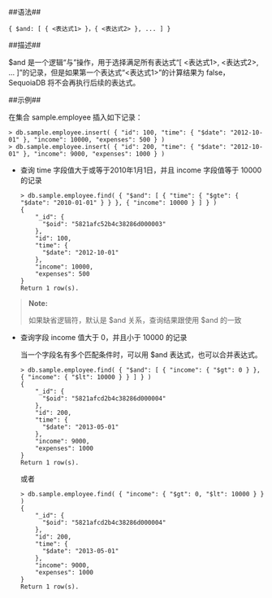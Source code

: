 
##语法##

```lang-json
{ $and: [ { <表达式1> }，{ <表达式2> }, ... ] }
```

##描述##

$and 是一个逻辑“与”操作，用于选择满足所有表达式“[ <表达式1>, <表达式2>, ... ]”的记录，但是如果第一个表达式“<表达式1>”的计算结果为 false，SequoiaDB 将不会再执行后续的表达式。

##示例##

在集合 sample.employee 插入如下记录：

```lang-javascript
> db.sample.employee.insert( { "id": 100, "time": { "$date": "2012-10-01" }, "income": 10000, "expenses": 500 } )
> db.sample.employee.insert( { "id": 200, "time": { "$date": "2012-10-01" }, "income": 9000, "expenses": 1000 } )
```

* 查询 time 字段值大于或等于2010年1月1日，并且 income 字段值等于 10000 的记录

  ```lang-javascript
  > db.sample.employee.find( { "$and": [ { "time": { "$gte": { "$date": "2010-01-01" } } }, { "income": 10000 } ] } )
  {
      "_id": {
        "$oid": "5821afc52b4c38286d000003"
      },
      "id": 100,
      "time": {
        "$date": "2012-10-01"
      },
      "income": 10000,
      "expenses": 500
  }
  Return 1 row(s).
  ```

 >**Note:**
 >
 > 如果缺省逻辑符，默认是 $and 关系，查询结果跟使用 $and 的一致

  
* 查询字段 income 值大于 0，并且小于 10000 的记录

  当一个字段名有多个匹配条件时，可以用 $and 表达式，也可以合并表达式。

  ```lang-javascript
  > db.sample.employee.find( { "$and": [ { "income": { "$gt": 0 } }, { "income": { "$lt": 10000 } } ] } )
  {
      "_id": {
        "$oid": "5821afcd2b4c38286d000004"
      },
      "id": 200,
      "time": {
        "$date": "2013-05-01"
      },
      "income": 9000,
      "expenses": 1000
  }
  Return 1 row(s).
  ```

  或者

  ```lang-javascript
  > db.sample.employee.find( { "income": { "$gt": 0, "$lt": 10000 } } )
  {
      "_id": {
        "$oid": "5821afcd2b4c38286d000004"
      },
      "id": 200,
      "time": {
        "$date": "2013-05-01"
      },
      "income": 9000,
      "expenses": 1000
  }
  Return 1 row(s).
  ```

